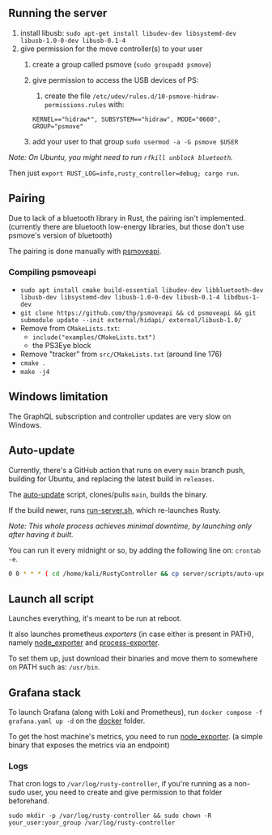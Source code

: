 ## Running the server

1. install libusb: `sudo apt-get install libudev-dev libsystemd-dev libusb-1.0-0-dev libusb-0.1-4`
2. give permission for the move controller(s) to your user
    1. create a group called psmove (`sudo groupadd psmove`)
    2. give permission to access the USB devices of PS:
       1. create the file
       `/etc/udev/rules.d/10-psmove-hidraw-permissions.rules` with:
        
        `KERNEL=="hidraw*", SUBSYSTEM=="hidraw", MODE="0660", GROUP="psmove"`
    3. add your user to that group `sudo usermod -a -G psmove $USER`

*Note: On Ubuntu, you might need to run `rfkill unblock bluetooth`.*

Then just `export RUST_LOG=info,rusty_controller=debug; cargo run`.

## Pairing

Due to lack of a bluetooth library in Rust, the pairing isn't implemented. (currently there are bluetooth low-energy
libraries, but those don't use psmove's version of bluetooth)

The pairing is done manually with [psmoveapi](https://github.com/thp/psmoveapi).

### Compiling psmoveapi

- `sudo apt install cmake build-essential libudev-dev libbluetooth-dev libusb-dev libsystemd-dev libusb-1.0-0-dev libusb-0.1-4 libdbus-1-dev`
- `git clone https://github.com/thp/psmoveapi && cd psmoveapi && git submodule update --init external/hidapi/ external/libusb-1.0/`
- Remove from `CMakeLists.txt`:
  - `include("examples/CMakeLists.txt")`
  - the PS3Eye block
- Remove "tracker" from `src/CMakeLists.txt` (around line 176)
- `cmake .`
- `make -j4`

## Windows limitation

The GraphQL subscription and controller updates are very slow on Windows.

## Auto-update

Currently, there's a GitHub action that runs on every `main` branch push, building for Ubuntu, and replacing the latest
build in `releases`.

The [auto-update](scripts/auto-update.sh) script, clones/pulls `main`, builds the binary.

If the build newer, runs [run-server.sh](scripts/run-server.sh), which re-launches Rusty.

_Note: This whole process achieves minimal downtime, by launching only after having it built._

You can run it every midnight or so, by adding the following line on: `crontab -e`.

```bash
0 0 * * * ( cd /home/kali/RustyController && cp server/scripts/auto-update.sh /tmp/rusty-auto-update.sh && bash /tmp/rusty-auto-update.sh >> /var/log/rusty-controller/auto_update.log 2>&1 )
```

## Launch all script

Launches everything, it's meant to be run at reboot.

It also launches prometheus _exporters_ (in case either is present in PATH), namely [node_exporter](https://github.com/prometheus/node_exporter) and [process-exporter](https://github.com/ncabatoff/process-exporter).

To set them up, just download their binaries and move them to somewhere on PATH such as: `/usr/bin`.

## Grafana stack

To launch Grafana (along with Loki and Prometheus), run `docker compose -f grafana.yaml up -d` on the [docker](docker) folder.

To get the host machine's metrics, you need to run [node_exporter](https://github.com/prometheus/node_exporter). (a simple binary that exposes the metrics via an endpoint)

### Logs

That cron logs to `/var/log/rusty-controller`, if you're running as a non-sudo user, you need to create and give
permission to that folder
beforehand.

`sudo mkdir -p /var/log/rusty-controller && sudo chown -R your_user:your_group /var/log/rusty-controller`
